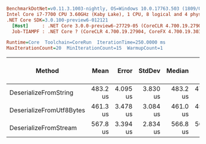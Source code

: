 ``` ini

BenchmarkDotNet=v0.11.3.1003-nightly, OS=Windows 10.0.17763.503 (1809/October2018Update/Redstone5)
Intel Core i7-7700 CPU 3.60GHz (Kaby Lake), 1 CPU, 8 logical and 4 physical cores
.NET Core SDK=3.0.100-preview6-012121
  [Host]     : .NET Core 3.0.0-preview6-27729-05 (CoreCLR 4.700.19.27901, CoreFX 4.700.19.27903), 64bit RyuJIT
  Job-TIAMPF : .NET Core ? (CoreCLR 4.700.19.27904, CoreFX 4.700.19.30301), 64bit RyuJIT

Runtime=Core  Toolchain=CoreRun  IterationTime=250.0000 ms  
MaxIterationCount=20  MinIterationCount=15  WarmupCount=1  

```
|                   Method |     Mean |    Error |   StdDev |   Median |      Min |      Max | Gen 0/1k Op | Gen 1/1k Op | Gen 2/1k Op | Allocated Memory/Op |
|------------------------- |---------:|---------:|---------:|---------:|---------:|---------:|------------:|------------:|------------:|--------------------:|
|    DeserializeFromString | 483.2 us | 4.095 us | 3.830 us | 483.2 us | 477.3 us | 489.1 us |     36.6089 |     11.5607 |           - |           154.06 KB |
| DeserializeFromUtf8Bytes | 461.3 us | 3.478 us | 3.084 us | 461.0 us | 457.6 us | 467.3 us |     16.4835 |      1.8315 |           - |            74.43 KB |
|    DeserializeFromStream | 567.8 us | 3.394 us | 2.834 us | 566.8 us | 563.6 us | 574.1 us |     18.1406 |      4.5351 |           - |             74.5 KB |
